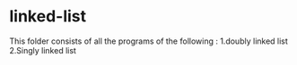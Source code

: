 # linked-list
This folder consists of all the programs of the following :
1.doubly linked list
2.Singly linked list
